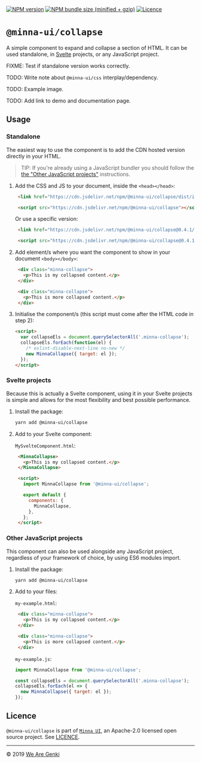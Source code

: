[![NPM version](https://img.shields.io/npm/v/@minna-ui/collapse.svg)](https://www.npmjs.com/package/@minna-ui/collapse)
[![NPM bundle size (minified + gzip)](https://img.shields.io/bundlephobia/minzip/@minna-ui/collapse.svg)](https://bundlephobia.com/result?p=@minna-ui/collapse)
[![Licence](https://img.shields.io/npm/l/@minna-ui/collapse.svg)](https://github.com/WeAreGenki/minna-ui/blob/master/LICENCE)

# `@minna-ui/collapse`

A simple component to expand and collapse a section of HTML. It can be used standalone, in [Svelte](https://svelte.technology/guide) projects, or any JavaScript project.

FIXME: Test if standalone version works correctly.

TODO: Write note about `@minna-ui/css` interplay/dependency.

TODO: Example image.

TODO: Add link to demo and documentation page.

## Usage

### Standalone

The easiest way to use the component is to add the CDN hosted version directly in your HTML.

> TIP: If you're already using a JavaScript bundler you should follow the [the "Other JavaScript projects"](#other-javascript-projects) instructions.

1. Add the CSS and JS to your document, inside the `<head></head>`:

   <!-- prettier-ignore -->
   ```html
    <link href="https://cdn.jsdelivr.net/npm/@minna-ui/collapse/dist/index.css" rel="stylesheet"/>

    <script src="https://cdn.jsdelivr.net/npm/@minna-ui/collapse"></script>
    ```

   Or use a specific version:

   <!-- prettier-ignore -->
   ```html
    <link href="https://cdn.jsdelivr.net/npm/@minna-ui/collapse@0.4.1/dist/index.css" rel="stylesheet"/>

    <script src="https://cdn.jsdelivr.net/npm/@minna-ui/collapse@0.4.1"></script>
    ```

1. Add element/s where you want the component to show in your document `<body></body>`:

   <!-- prettier-ignore -->
   ```html
    <div class="minna-collapse">
      <p>This is my collapsed content.</p>
    </div>

    <div class="minna-collapse">
      <p>This is more collapsed content.</p>
    </div>
    ```

1. Initialise the component/s (this script must come after the HTML code in step 2):

   ```html
   <script>
     var collapseEls = document.querySelectorAll('.minna-collapse');
     collapseEls.forEach(function(el) {
       /* eslint-disable-next-line no-new */
       new MinnaCollapse({ target: el });
     });
   </script>
   ```

### Svelte projects

Because this is actually a Svelte component, using it in your Svelte projects is simple and allows for the most flexibility and best possible performance.

1. Install the package:

   ```sh
   yarn add @minna-ui/collapse
   ```

1. Add to your Svelte component:

   `MySvelteComponent.html`:

   <!-- prettier-ignore -->
   ```html
    <MinnaCollapse>
      <p>This is my collapsed content.</p>
    </MinnaCollapse>

    <script>
      import MinnaCollapse from '@minna-ui/collapse';

      export default {
        components: {
          MinnaCollapse,
        },
      };
    </script>
    ```

### Other JavaScript projects

This component can also be used alongside any JavaScript project, regardless of your framework of choice, by using ES6 modules import.

1. Install the package:

   ```sh
   yarn add @minna-ui/collapse
   ```

1. Add to your files:

   `my-example.html`:

   <!-- prettier-ignore -->
   ```html
    <div class="minna-collapse">
      <p>This is my collapsed content.</p>
    </div>

    <div class="minna-collapse">
      <p>This is more collapsed content.</p>
    </div>
    ```

   `my-example.js`:

   <!-- eslint-disable no-new -->

   ```js
   import MinnaCollapse from '@minna-ui/collapse';

   const collapseEls = document.querySelectorAll('.minna-collapse');
   collapseEls.forEach(el => {
     new MinnaCollapse({ target: el });
   });
   ```

## Licence

`@minna-ui/collapse` is part of [`Minna UI`](https://github.com/WeAreGenki/minna-ui), an Apache-2.0 licensed open source project. See [LICENCE](https://github.com/WeAreGenki/minna-ui/blob/master/LICENCE).

---

© 2019 [We Are Genki](https://wearegenki.com)
